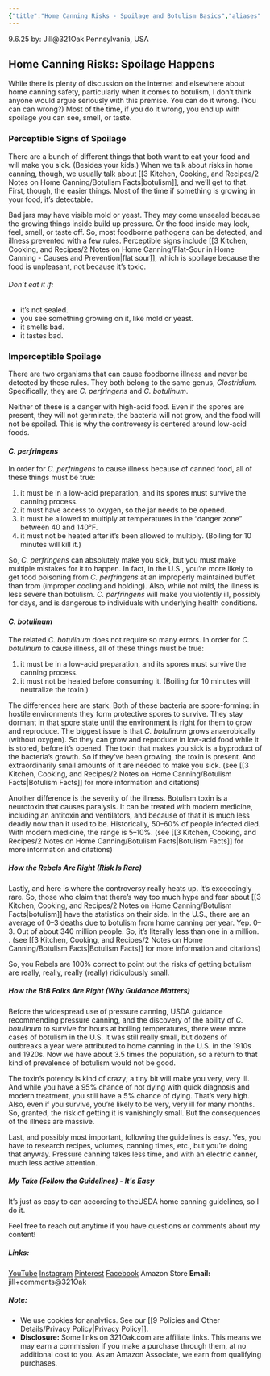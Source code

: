 ```yaml
---
{"title":"Home Canning Risks - Spoilage and Botulism Basics","aliases":["risks","risks of canning","risks of home canning"],"dg-date":"2025-09-06","dg-publish":true,"dg-home":false,"dg-metatags":{"title":"Home Canning Risks: Spoilage & Botulism Basics","description":"Spot signs of spoilage, understand the rare risk of botulism, and learn simple guidelines that keep home canning safe for low-acid foods.","og:title":"Home Canning Risks: Spoilage & Botulism Basics","og:description":"Spot signs of spoilage, understand the rare risk of botulism, and learn simple guidelines that keep home canning safe for low-acid foods.","og:type":"article","og:url":"https://321oak.com/home-canning-risks","og:site_name":"321 Oak","og:image":"https://321oak.com/images/home-canning-risks-1200x630.jpg","og:image:width":"1200","og:image:height":"630","twitter:card":"summary_large_image","twitter:site":"@321oak","twitter:image":"https://321oak.com/images/home-canning-risks-1200x630.jpg","twitter:image:alt":"Home-canned jars cooling on a towel; article on spoilage and botulism risks"},"permalink":"/3-kitchen-cooking-and-recipes/2-notes-on-home-canning/home-canning-risks-spoilage-and-botulism-basics/","metatags":{"title":"Home Canning Risks: Spoilage & Botulism Basics","description":"Spot signs of spoilage, understand the rare risk of botulism, and learn simple guidelines that keep home canning safe for low-acid foods.","og:title":"Home Canning Risks: Spoilage & Botulism Basics","og:description":"Spot signs of spoilage, understand the rare risk of botulism, and learn simple guidelines that keep home canning safe for low-acid foods.","og:type":"article","og:url":"https://321oak.com/home-canning-risks","og:site_name":"321 Oak","og:image":"https://321oak.com/images/home-canning-risks-1200x630.jpg","og:image:width":"1200","og:image:height":"630","twitter:card":"summary_large_image","twitter:site":"@321oak","twitter:image":"https://321oak.com/images/home-canning-risks-1200x630.jpg","twitter:image:alt":"Home-canned jars cooling on a towel; article on spoilage and botulism risks"},"dgPassFrontmatter":true}
---
```


9.6.25
by: Jill@321Oak
Pennsylvania, USA

## Home Canning Risks: Spoilage Happens

While there is plenty of discussion on the internet and elsewhere about home canning safety, particularly when it comes to botulism, I don’t think anyone would argue seriously with this premise. You can do it wrong. (You can can wrong?) Most of the time, if you do it wrong, you end up with spoilage you can see, smell, or taste.

### Perceptible Signs of Spoilage

There are a bunch of different things that both want to eat your food and will make you sick. (Besides your kids.) When we talk about risks in home canning, though, we usually talk about [[3 Kitchen, Cooking, and Recipes/2 Notes on Home Canning/Botulism Facts\|botulism]], and we’ll get to that. First, though, the easier things. Most of the time if something is growing in your food, it’s detectable.

Bad jars may have visible mold or yeast. They may come unsealed because the growing things inside build up pressure. Or the food inside may look, feel, smell, or taste off. So, most foodborne pathogens can be detected, and illness prevented with a few rules. Perceptible signs include [[3 Kitchen, Cooking, and Recipes/2 Notes on Home Canning/Flat-Sour in Home Canning - Causes and Prevention\|flat sour]], which is spoilage because the food is unpleasant, not because it’s toxic.
###### Don’t eat it if:
- it’s not sealed.
- you see something growing on it, like mold or yeast.
- it smells bad.
- it tastes bad.

### Imperceptible Spoilage

There are two organisms that can cause foodborne illness and never be detected by these rules. They both belong to the same genus, _Clostridium_. Specifically, they are _C. perfringens_ and _C. botulinum_.

Neither of these is a danger with high-acid food. Even if the spores are present, they will not germinate, the bacteria will not grow, and the food will not be spoiled. This is why the controversy is centered around low-acid foods.

#### _C. perfringens_

In order for _C. perfringens_ to cause illness because of canned food, all of these things must be true:

1. it must be in a low-acid preparation, and its spores must survive the canning process.
2. it must have access to oxygen, so the jar needs to be opened.
3. it must be allowed to multiply at temperatures in the “danger zone” between 40 and 140°F.
4. it must not be heated after it’s been allowed to multiply. (Boiling for 10 minutes will kill it.)

So, _C. perfringens_ can absolutely make you sick, but you must make multiple mistakes for it to happen. In fact, in the U.S., you’re more likely to get food poisoning from _C. perfringens_ at an improperly maintained buffet than from (improper cooling and holding). Also, while not mild, the illness is less severe than botulism. _C. perfringens_ will make you violently ill, possibly for days, and is dangerous to individuals with underlying health conditions.

#### _C. botulinum_

The related _C. botulinum_ does not require so many errors. In order for _C. botulinum_ to cause illness, all of these things must be true:

1. it must be in a low-acid preparation, and its spores must survive the canning process.
2. it must not be heated before consuming it. (Boiling for 10 minutes will neutralize the toxin.)

The differences here are stark. Both of these bacteria are spore-forming: in hostile environments they form protective spores to survive. They stay dormant in that spore state until the environment is right for them to grow and reproduce. The biggest issue is that _C. botulinum_ grows anaerobically (without oxygen). So they can grow and reproduce in low-acid food while it is stored, before it’s opened. The toxin that makes you sick is a byproduct of the bacteria’s growth. So if they’ve been growing, the toxin is present. And extraordinarily small amounts of it are needed to make you sick. (see [[3 Kitchen, Cooking, and Recipes/2 Notes on Home Canning/Botulism Facts\|Botulism Facts]] for more information and citations)

Another difference is the severity of the illness. Botulism toxin is a neurotoxin that causes paralysis. It can be treated with modern medicine, including an antitoxin and ventilators, and because of that it is much less deadly now than it used to be. Historically, 50–60% of people infected died. With modern medicine, the range is 5–10%. (see [[3 Kitchen, Cooking, and Recipes/2 Notes on Home Canning/Botulism Facts\|Botulism Facts]] for more information and citations)

##### How the Rebels Are Right (Risk Is Rare)

Lastly, and here is where the controversy really heats up. It’s exceedingly rare. So, those who claim that there’s way too much hype and fear about [[3 Kitchen, Cooking, and Recipes/2 Notes on Home Canning/Botulism Facts\|botulism]] have the statistics on their side. In the U.S., there are an average of 0–3 deaths due to botulism from home canning per year. Yep. 0–3. Out of about 340 million people. So, it’s literally less than one in a million. . (see [[3 Kitchen, Cooking, and Recipes/2 Notes on Home Canning/Botulism Facts\|Botulism Facts]] for more information and citations)

So, you Rebels are 100% correct to point out the risks of getting botulism are really, really, really (really) ridiculously small.

##### How the BtB Folks Are Right (Why Guidance Matters)

Before the widespread use of pressure canning, USDA guidance recommending pressure canning, and the discovery of the ability of _C. botulinum_ to survive for hours at boiling temperatures, there were more cases of botulism in the U.S. It was still really small, but dozens of outbreaks a year were attributed to home canning in the U.S. in the 1910s and 1920s. Now we have about 3.5 times the population, so a return to that kind of prevalence of botulism would not be good.

The toxin’s potency is kind of crazy; a tiny bit will make you very, very ill. And while you have a 95% chance of not dying with quick diagnosis and modern treatment, you still have a 5% chance of dying. That’s very high. Also, even if you survive, you’re likely to be very, very ill for many months. So, granted, the risk of getting it is vanishingly small. But the consequences of the illness are massive.

Last, and possibly most important, following the guidelines is easy. Yes, you have to research recipes, volumes, canning times, etc., but you’re doing that anyway. Pressure canning takes less time, and with an electric canner, much less active attention.

##### My Take (Follow the Guidelines) - It's Easy

It’s just as easy to can according to theUSDA home canning guidelines, so I do it.


Feel free to reach out anytime if you have questions or comments about my content!
##### Links:
[YouTube](https://www.youtube.com/@Jill.321Oak)
[Instagram](https://www.instagram.com/jill_321oak/)
[Pinterest](https://www.pinterest.com/Jill_321Oak/)
[Facebook](https://www.facebook.com/321Oak)
Amazon Store
**Email:** jill+comments@321Oak

##### Note:
- We use cookies for analytics. See our [[9 Policies and Other Details/Privacy Policy\|Privacy Policy]].
- **Disclosure:** Some links on 321Oak.com are affiliate links. This means we may earn a commission if you make a purchase through them, at no additional cost to you. As an Amazon Associate, we earn from qualifying purchases.